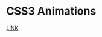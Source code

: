 # CSS3 Animations
[LINK](https://learn-the-web.algonquindesign.ca/topics/css-animations-effects-cheat-sheet/)



